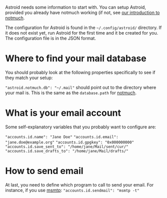 Astroid needs some information to start with. You can setup Astroid, provided you already have notmuch working (if not, see [our introduction to notmuch][notmuchintro].

The configuration for Astroid is found in the `~/.config/astroid/` directory. If it does not exist yet, run Astroid for the first time and it be created for you. The configuration file is in the JSON format.

# Where to find your mail database

You should probably look at the following properties specifically to see if they match your setup:

`"astroid.notmuch.db": "~/.mail"` should point out to the directory where your mail is. This is the same as the `database.path` for [notmuch][notmuchintro].

# What is your email account

Some self-explanatory variables that you probably want to configure are:

`"accounts.id.name": "Jane Doe"`
`"accounts.id.email": "jane.doe@example.org"`
`"accounts.id.gpgkey": "0x000000000"`
`"accounts.id.save_sent_to": "/home/jane/Mail/sent/cur/"`
`"accounts.id.save_drafts_to": "/home/jane/Mail/drafts/"`

# How to send email

At last, you need to define which program to call to send your email. For instance, if you use [msmtp](http://msmtp.sourceforge.net/): `"accounts.id.sendmail": "msmtp -t"` 

[notmuchintro]: ./Introduction-to-notmuch
